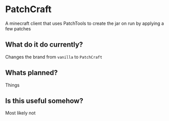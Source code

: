 # PatchCraft

A minecraft client that uses PatchTools to create the jar on run by applying a few patches

## What do it do currently?

Changes the brand from `vanilla` to `PatchCraft`

## Whats planned?

Things

## Is this useful somehow?

Most likely not